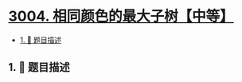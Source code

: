 # [3004. 相同颜色的最大子树【中等】](https://github.com/tnotesjs/TNotes.leetcode/tree/main/notes/3004.%20%E7%9B%B8%E5%90%8C%E9%A2%9C%E8%89%B2%E7%9A%84%E6%9C%80%E5%A4%A7%E5%AD%90%E6%A0%91%E3%80%90%E4%B8%AD%E7%AD%89%E3%80%91)

<!-- region:toc -->

- [1. 📝 题目描述](#1--题目描述)

<!-- endregion:toc -->

## 1. 📝 题目描述
